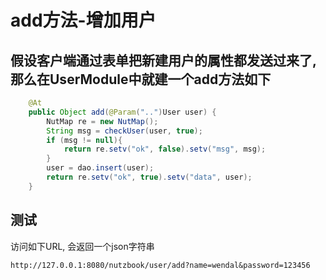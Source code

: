 # add方法-增加用户

## 假设客户端通过表单把新建用户的属性都发送过来了, 那么在UserModule中就建一个add方法如下

```java
	@At
	public Object add(@Param("..")User user) {
		NutMap re = new NutMap();
		String msg = checkUser(user, true);
		if (msg != null){
			return re.setv("ok", false).setv("msg", msg);
		}
		user = dao.insert(user);
		return re.setv("ok", true).setv("data", user);
	}
```

## 测试

访问如下URL, 会返回一个json字符串

```
http://127.0.0.1:8080/nutzbook/user/add?name=wendal&password=123456
```